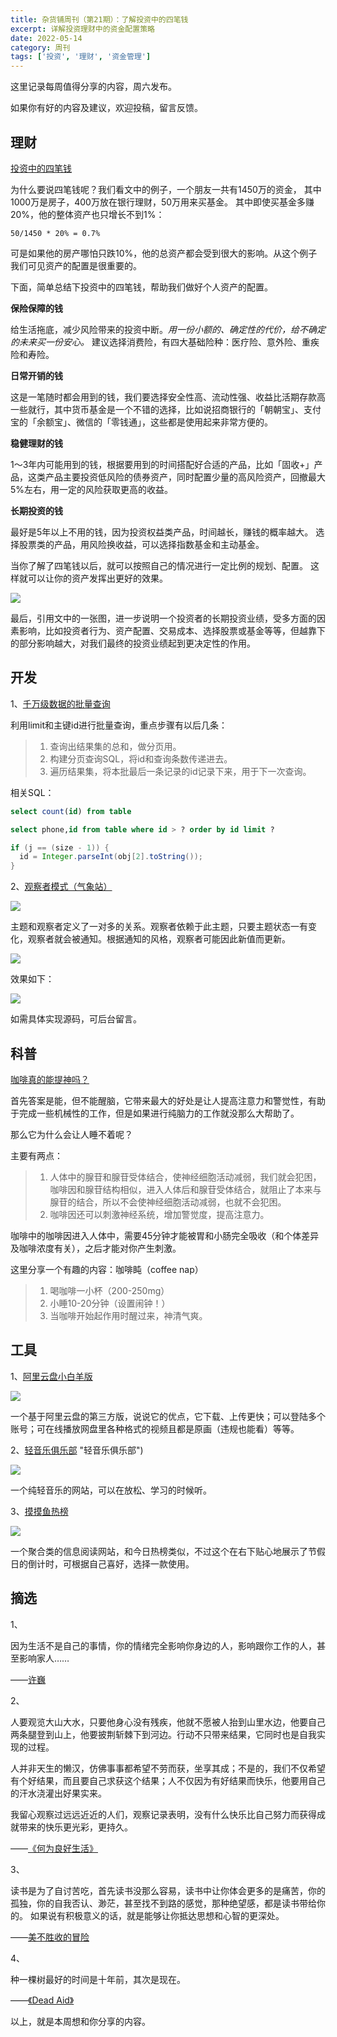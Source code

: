 ```yaml
---
title: 杂货铺周刊（第21期）：了解投资中的四笔钱
excerpt: 详解投资理财中的资金配置策略
date: 2022-05-14
category: 周刊
tags: ['投资', '理财', '资金管理']
---
```


这里记录每周值得分享的内容，周六发布。

如果你有好的内容及建议，欢迎投稿，留言反馈。


<!--more-->

## 理财

[投资中的四笔钱](https://youzhiyouxing.cn/n/materials/484&nbsp;https://youzhiyouxing.cn/n/materials/195  "投资中的四笔钱")

为什么要说四笔钱呢？我们看文中的例子，一个朋友一共有1450万的资金，
其中1000万是房子，400万放在银行理财，50万用来买基金。
其中即使买基金多赚20%，他的整体资产也只增长不到1%：

`50/1450 * 20% = 0.7%`

可是如果他的房产哪怕只跌10%，他的总资产都会受到很大的影响。从这个例子我们可见资产的配置是很重要的。

下面，简单总结下投资中的四笔钱，帮助我们做好个人资产的配置。

**保险保障的钱**

给生活拖底，减少风险带来的投资中断。*用一份小额的、确定性的代价，给不确定的未来买一份安心。* 建议选择消费险，有四大基础险种：医疗险、意外险、重疾险和寿险。

**日常开销的钱**

这是一笔随时都会用到的钱，我们要选择安全性高、流动性强、收益比活期存款高一些就行，其中货币基金是一个不错的选择，比如说招商银行的「朝朝宝」、支付宝的「余额宝」、微信的「零钱通」，这些都是使用起来非常方便的。

**稳健理财的钱**

1～3年内可能用到的钱，根据要用到的时间搭配好合适的产品，比如「固收+」产品，这类产品主要投资低风险的债券资产，同时配置少量的高风险资产，回撤最大5%左右，用一定的风险获取更高的收益。

**长期投资的钱**

最好是5年以上不用的钱，因为投资权益类产品，时间越长，赚钱的概率越大。
选择股票类的产品，用风险换收益，可以选择指数基金和主动基金。

当你了解了四笔钱以后，就可以按照自己的情况进行一定比例的规划、配置。
这样就可以让你的资产发挥出更好的效果。

![](https://api2.mubu.com/v3/document_image/ee4d5814-89e4-434b-9ca6-5cb417546508-977367.jpg)

最后，引用文中的一张图，进一步说明一个投资者的长期投资业绩，受多方面的因素影响，比如投资者行为、资产配置、交易成本、选择股票或基金等等，但越靠下的部分影响越大，对我们最终的投资业绩起到更决定性的作用。

## 开发

1、[千万级数据的批量查询](http://t.csdn.cn/pI8K6 "千万级数据查询")

利用limit和主键id进行批量查询，重点步骤有以后几条：

>1. 查询出结果集的总和，做分页用。
>2. 构建分页查询SQL，将id和查询条数传递进去。
>3. 遍历结果集，将本批最后一条记录的id记录下来，用于下一次查询。

相关SQL：

```sql
select count(id) from table
```

```sql
select phone,id from table where id > ? order by id limit ?
```

```java
if (j == (size - 1)) {
  id = Integer.parseInt(obj[2].toString());
}
```


2、[观察者模式（气象站）](https://book.douban.com/subject/2243615/ "观察者模式（气象站）")

![](https://api2.mubu.com/v3/document_image/d18d7bb1-cf92-434f-a71e-1ed285ec6435-977367.jpg)

主题和观察者定义了一对多的关系。观察者依赖于此主题，只要主题状态一有变化，观察者就会被通知。根据通知的风格，观察者可能因此新值而更新。

![](https://api2.mubu.com/v3/document_image/681cac37-df8f-466b-8792-dfd99586fd5a-977367.jpg)

效果如下：

![](https://api2.mubu.com/v3/document_image/36f0718f-d15c-4f7c-8e8f-3f87e2b2fa62-977367.jpg)

如需具体实现源码，可后台留言。


## 科普

[咖啡真的能提神吗？](http://www.kepu.net.cn/ydrhcz/ydrhcz_zpzs/ydrh_2016/201612/t20161212_470661.html "咖啡真的能提神吗？")

首先答案是能，但不能醒脑，它带来最大的好处是让人提高注意力和警觉性，有助于完成一些机械性的工作，但是如果进行纯脑力的工作就没那么大帮助了。

那么它为什么会让人睡不着呢？

主要有两点：
>1. 人体中的腺苷和腺苷受体结合，使神经细胞活动减弱，我们就会犯困，咖啡因和腺苷结构相似，进入人体后和腺苷受体结合，就阻止了本来与腺苷的结合，所以不会使神经细胞活动减弱，也就不会犯困。
>2. 咖啡因还可以刺激神经系统，增加警觉度，提高注意力。

咖啡中的咖啡因进入人体中，需要45分钟才能被胃和小肠完全吸收（和个体差异及咖啡浓度有关），之后才能对你产生刺激。

这里分享一个有趣的内容：咖啡盹（coffee nap）

>1. 喝咖啡一小杯（200-250mg）
>2. 小睡10-20分钟（设置闹钟！）
>3. 当咖啡开始起作用时醒过来，神清气爽。


## 工具

1、[阿里云盘小白羊版](https://github.com/liupan1890/aliyunpan "阿里云盘小白羊版")

![](https://api2.mubu.com/v3/document_image/ecea5d30-c6b7-404c-842d-312c55f2e22b-977367.jpg)

一个基于阿里云盘的第三方版，说说它的优点，它下载、上传更快；可以登陆多个账号；可在线播放网盘里各种格式的视频且都是原画（违规也能看）等等。

2、[轻音乐俱乐部](http://www.qingyinyue.club/) "轻音乐俱乐部")

![](https://api2.mubu.com/v3/document_image/8acc2477-8736-44c0-ae0a-e988ad9b599e-977367.jpg)

一个纯轻音乐的网站，可以在放松、学习的时候听。

3、[摸摸鱼热榜](https://momoyu.cc/ "摸摸鱼热榜")

![](https://api2.mubu.com/v3/document_image/e69b016a-d364-43ed-8ce2-71e18e6d7f59-977367.jpg)

一个聚合类的信息阅读网站，和今日热榜类似，不过这个在右下贴心地展示了节假日的倒计时，可根据自己喜好，选择一款使用。

## 摘选

1、

因为生活不是自己的事情，你的情绪完全影响你身边的人，影响跟你工作的人，甚至影响家人……

——[许巍](https://movie.douban.com/celebrity/1361925/ "许巍")

2、

人要观览大山大水，只要他身心没有残疾，他就不愿被人抬到山里水边，他要自己两条腿登到山上，他要披荆斩棘下到河边。行动不只带来结果，它同时也是自我实现的过程。

人并非天生的懒汉，仿佛事事都希望不劳而获，坐享其成；不是的，我们不仅希望有个好结果，而且要自己求获这个结果；人不仅因为有好结果而快乐，他要用自己的汗水浇灌出好果实来。

我留心观察过远远近近的人们，观察记录表明，没有什么快乐比自己努力而获得成就带来的快乐更光彩，更持久。

——[《何为良好生活》](https://book.douban.com/subject/26363926/ "《何为良好生活》")

3、

读书是为了自讨苦吃，首先读书没那么容易，读书中让你体会更多的是痛苦，你的孤独，你的自我否认、渺茫，甚至找不到路的感觉，那种绝望感，都是读书带给你的。
如果说有积极意义的话，就是能够让你抵达思想和心智的更深处。

——[美不胜收的冒险](https://www.xiaoyuzhoufm.com/episode/6231d0e0f09c3a423aa27960?s=eyJ1IjogIjYyMzdlYWZmZWRjZTY3MTA0YTQzYTUyNSJ9 "美不胜收的冒险")

4、

种一棵树最好的时间是十年前，其次是现在。

——[《Dead Aid》](https://book.douban.com/subject/4709739/ "《Dead Aid》")

以上，就是本周想和你分享的内容。